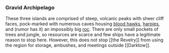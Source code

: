 ### Gravid Archipelago

These three islands are comprised of steep, volcanic peaks with sheer cliff faces, pock-marked with numerous caves housing [blood hawks](https://www.dndbeyond.com/monsters/blood-hawk), [harpies](https://www.dndbeyond.com/monsters/harpy), and (rumor has it) an impossibly big [roc](https://www.dndbeyond.com/monsters/roc). There are only small pockets of trees and jungle, so resources are scarce and few ships have a legitimate reason to stop here. However, this does not stop [[the Revelry]] from using the region for storage, ambushes, and meetings outside [[Darktow]].